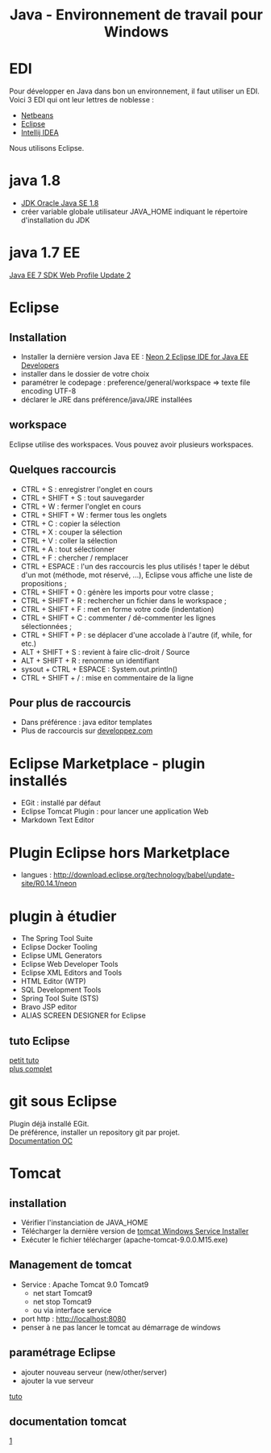 <center> <h1>Java - Environnement de travail pour Windows</h1> </center>

# EDI
Pour développer en Java dans bon un environnement, il faut utiliser un EDI.  
Voici 3 EDI qui ont leur lettres de noblesse : 
* [Netbeans](https://netbeans.org/downloads/)
* [Eclipse](https://eclipse.org/)
* [Intellij IDEA](https://www.jetbrains.com/idea/)  

Nous utilisons Eclipse. 

# java 1.8 
* [JDK Oracle Java SE 1.8](http://www.oracle.com/technetwork/java/javaee/downloads/index.html)
* créer variable globale utilisateur JAVA_HOME indiquant le répertoire d'installation du JDK

# java 1.7 EE
[Java EE 7 SDK Web Profile Update 2](http://www.oracle.com/technetwork/java/javaee/downloads/index.html)  

# Eclipse
## Installation
* Installer la dernière version Java EE : [Neon 2 Eclipse IDE for Java EE Developers](https://eclipse.org/downloads/)
* installer dans le dossier de votre choix
* paramétrer le codepage : preference/general/workspace => texte file encoding UTF-8
* déclarer le JRE dans préférence/java/JRE installées

## workspace
Eclipse utilise des workspaces. Vous pouvez avoir plusieurs workspaces.

## Quelques raccourcis
* CTRL + S : enregistrer l'onglet en cours
* CTRL + SHIFT + S : tout sauvegarder
* CTRL + W : fermer l'onglet en cours
* CTRL + SHIFT + W : fermer tous les onglets
* CTRL + C : copier la sélection
* CTRL + X : couper la sélection
* CTRL + V : coller la sélection
* CTRL + A : tout sélectionner
* CTRL + F : chercher / remplacer
* CTRL + ESPACE : l'un des raccourcis les plus utilisés ! taper le début d'un mot (méthode, mot réservé, ...), Eclipse vous affiche une liste de propositions ;
* CTRL + SHIFT + 0 : génère les imports pour votre classe ;
* CTRL + SHIFT + R : rechercher un fichier dans le workspace ;
* CTRL + SHIFT + F : met en forme votre code (indentation)
* CTRL + SHIFT + C : commenter / dé-commenter les lignes sélectionnées ;
* CTRL + SHIFT + P : se déplacer d'une accolade à l'autre (if, while, for etc.)
* ALT + SHIFT + S : revient à faire clic-droit / Source
* ALT + SHIFT + R : renomme un identifiant
* sysout + CTRL + ESPACE : System.out.println()
* CTRL + SHIFT + / : mise en commentaire de la ligne

## Pour plus de raccourcis
* Dans préférence : java editor templates
* Plus de raccourcis sur [developpez.com](http://thierry-leriche-dessirier.developpez.com/tutoriels/eclipse/raccourcis/#LI)

# Eclipse Marketplace - plugin installés
* EGit : installé par défaut
* Eclipse Tomcat Plugin : pour lancer une application Web
* Markdown Text Editor

# Plugin Eclipse hors Marketplace
* langues : http://download.eclipse.org/technology/babel/update-site/R0.14.1/neon

 
# plugin à étudier
* The Spring Tool Suite
* Eclipse Docker Tooling 
* Eclipse UML Generators
* Eclipse Web Developer Tools
* Eclipse XML Editors and Tools
* HTML Editor (WTP)
* SQL Development Tools
* Spring Tool Suite (STS)
* Bravo JSP editor
* ALIAS SCREEN DESIGNER for Eclipse
 
## tuto Eclipse
[petit tuto](http://www.eclipsetotale.com/articles/premierPas.html)  
[plus complet](http://www.enseignement.polytechnique.fr/profs/informatique/Julien.Cervelle/eclipse/)

# git sous Eclipse
Plugin déjà installé EGit.  
De préférence, installer un repository git par projet.  
[Documentation OC](https://openclassrooms.com/courses/egit-quand-git-s-invite-dans-eclipse)

# Tomcat
## installation
* Vérifier l'instanciation de JAVA_HOME
* Télécharger la dernière version de [tomcat Windows Service Installer](http://tomcat.apache.org/download-90.cgi)
* Exécuter le fichier télécharger (apache-tomcat-9.0.0.M15.exe)

## Management de tomcat
* Service : Apache Tomcat 9.0 Tomcat9
    * net start Tomcat9 
    * net stop Tomcat9
    * ou via interface service
* port http : [http://localhost:8080](http://localhost:8080/)
* penser à ne pas lancer le tomcat au démarrage de windows  

## paramétrage Eclipse
* ajouter nouveau serveur (new/other/server)
* ajouter la vue serveur  

[tuto](http://www.objis.com/formation-java/tutoriel-eclipse-wtp-jee-integration-tomcat.html)  


## documentation tomcat
[1](https://www.jmdoudoux.fr/java/dej/chap-tomcat.htm)

